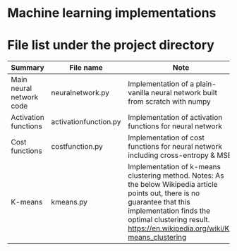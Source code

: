 # Machine learning implementations

# File list under the project directory

| Summary| File name | Note |
|---|---|---|
| Main neural network code| neuralnetwork.py | Implementation of a plain-vanilla neural network built from scratch with numpy | |
| Activation functions| activationfunction.py | Implementation of activation functions for neural network |
| Cost functions | costfunction.py | Implementation of cost functions for neural network including cross-entropy & MSE |
| K-means | kmeans.py | Implementation of k-means clustering method. Notes: As the below Wikipedia article points out, there is no guarantee that this implementation finds the optimal clustering result. https://en.wikipedia.org/wiki/K-means_clustering |


